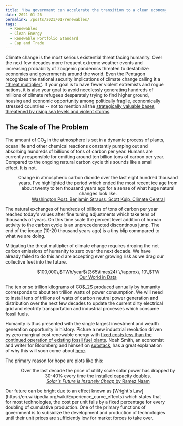 ```yaml
---
title: 'How government can accelerate the transition to a clean economy'
date: 2021-01-26
permalink: /posts/2021/01/renewables/
tags:
  - Renewables
  - Clean Energy
  - Renewable Portfolio Standard
  - Cap and Trade
---
```


Climate change is the most serious existential threat facing humanity. Over the next few decades more frequent extreme weather events and
increasing probability of zoogenic pandemics threaten to destabilize economies and governments around the world.
Even the Pentagon recognizes the national security implications of climate change calling it a ["threat multiplier"](https://www.defense.gov/Explore/News/Article/Article/603440/hagel-to-address-threat-multiplier-of-climate-change/).
If your goal is to have fewer violent extremists and rogue nations,
it is also your goal to avoid needlessly generating hundreds of millions of climate refugees
desparately trying to find higher ground, housing and economic opportunity among politically fragile, economically stressed countries --
not to mention all the [strategically valuable bases threatened by rising sea levels and violent storms](https://assets.documentcloud.org/documents/5689153/DoD-Final-Climate-Report.pdf).

The Scale of The Problem
------
The amount of CO$_2$ in the atmosphere is set in a dynamic process of plants, ocean life and other chemical reactions constantly pumping out and absorbing hundreds of billions of tons of carbon per year.
Humans are currently responsible for emitting around ten billion tons of carbon per year.
Compared to the ongoing natural carbon cycle this sounds like a small effect. It is not.
<figure class="center" style="width:100%">
  <img src="{{ site.url }}{{ site.baseurl }}/images/2021-01-26-renewables/carbonskyscraper.png" alt="">
  <figcaption style="text-align:center">Change in atmospheric carbon dioxide over the last eight hundred thousand years. I've highlighted the period which ended the most recent ice age from about twenty to ten thousand years ago for a sense of what huge natural changes look like.
  <br>
  <a href="https://www.washingtonpost.com/weather/2021/01/12/carbon-skyscraper-rapid-climate-change/">Washington Post, Benjamin Strauss, Scott Kulp, Climate Central</a></figcaption>
</figure>
The natural exchanges of hundreds of billions of tons of carbon per year reached today's values after fine tuning adjustments which take tens of thousands of years.
On this time scale the percent level addition of human activity to the carbon cycle is an unprecedencted discontinous jump. The end of the iceage (10-20 thousand years ago) is a tiny blip commpared to what we are doing.

Mitigating the threat multiplier of climate change requires droping the net carbon emissions of humanity to zero over the next decade.
We have already failed to do this and are accepting ever growing risk as we drag our collective feet into the future.

<figure class="center" style="width:100%">
  <img src="{{ site.url }}{{ site.baseurl }}/images/2021-01-26-renewables/global-primary-energy.png" alt="">
  <figcaption style="text-align:center">$100,000\,$TWh/year$/(365\times24) \,\approx\, 10\,$TW
  <br>
  <a href="https://ourworldindata.org/grapher/global-primary-energy?time=earliest..latest">Our World in Data</a></figcaption>
</figure>
The ten or so trillion kilograms of CO$_2$ produced annually by humanity corresponds to about ten trillion watts of power consumption.
We will need to install tens of trillions of watts of carbon neutral power generation and distribution over the next few decades
to update the current dirty electrical grid and electrify transportation and industrial processes which consume fossil fuels.

Humanity is thus presented with the single largest investment and wealth generation opportunity in history.
Picture a new industrial revolution driven by zero marginal cost renewable energy with
[fixed costs less than the continued operation of existing fossil fuel plants](https://rameznaam.com/2020/05/14/solars-future-is-insanely-cheap-2020/).
Noah Smith, an economist and writer for Bloomberg and himself on [substack](noahpinion.substack.com),
has a great explanation of why this will soon come about [here](https://noahpinion.substack.com/p/answering-the-techno-pessimists-part-a3b).

The primary reason for hope are plots like this:
<figure class="center" style="width:100%">
  <img src="{{ site.url }}{{ site.baseurl }}/images/2021-01-26-renewables/Solar-Costs-2010-2020-vs-Fossil-Fuel-Cost-Range.jpg" alt="">
  <figcaption style="text-align:center">Over the last decade the price of utility scale solar power has dropped by 30-40% every time the installed capacity doubles.
  <br>
  <a href="https://rameznaam.com/2020/05/14/solars-future-is-insanely-cheap-2020/"><em>Solar's Future is Insanely Cheap</em> by Ramez Naam</a></figcaption>
</figure>
Our future can be bright due to an effect known as [Wright's Law](https://en.wikipedia.org/wiki/Experience_curve_effects) which states that for most technologies,
the cost per unit falls by a fixed percentage for every doubling of cumulative production.
One of the primary functions of government is to subsidize the development and production of technologies until their unit prices are sufficiently low for market forces to take over.
